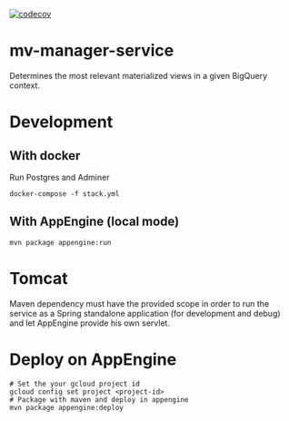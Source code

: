 [![codecov](https://codecov.io/gh/alwaysmartio/optimizer/branch/master/graph/badge.svg?token=QM96UTQZNZ)](https://codecov.io/gh/alwaysmartio/optimizer)

# mv-manager-service

Determines the most relevant materialized views in a given BigQuery context.

# Development

## With docker

Run Postgres and Adminer

```shell script
docker-compose -f stack.yml
```

## With AppEngine (local mode)

```shell script
mvn package appengine:run
```

# Tomcat

Maven dependency must have the provided scope in order to run the service as a Spring standalone application (for
development and debug) and let AppEngine provide his own servlet.

# Deploy on AppEngine

```shell script
# Set the your gcloud project id
gcloud config set project <project-id>
# Package with maven and deploy in appengine
mvn package appengine:deploy
```

